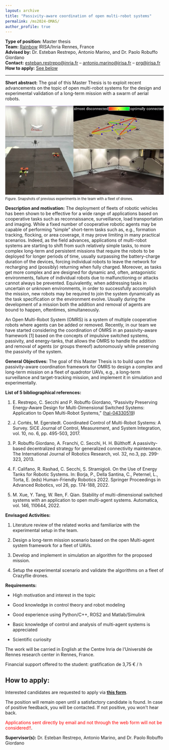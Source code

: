 ```yaml
---
layout: archive
title: "Passivity-aware coordination of open multi-robot systems"
permalink: /ms2024-OMAS/
author_profile: true
---
```


**Type of position:** Master thesis\
**Team:** [Rainbow](https://team.inria.fr/rainbow/) IRISA/Inria Rennes, France\
**Advised by:** Dr. Esteban Restrepo, Antonio Marino, and Dr. Paolo Robuffo Giordano\
**Contact:** [esteban.restrepo@inria.fr](mailto:esteban.restrepo@inria.fr) – [antonio.marino@irisa.fr](mailto:antonio.marino@irisa.fr) – [prg@irisa.fr](mailto:prg@irisa.fr)\
**How to apply:** [See below](#apply)

________

**Short abstract:** The goal of this Master Thesis is to exploit recent advancements on the topic of open multi-robot systems for the design and experimental validation of a long-term mission with a swarm of aerial robots.

<img src='/images/M2stage.png'>
<span style="font-size:0.8em;">Figure. Snapshots of previous experiments in the team with a fleet of drones.</span>

**Description and motivation:** The deployment of fleets of robotic vehicles has been shown to be effective for a wide range of  applications based on cooperative tasks such as reconnaissance, surveillance, load transportation and imaging. While a fixed number of cooperative robotic agents may be capable of performing “simple” short-term tasks such as, e.g., formation tracking, flocking, or area coverage, it may prove limiting in many practical scenarios. Indeed, as the field advances, applications of multi-robot systems are starting to shift from such relatively simple tasks, to more complex long-term and persistent missions that require the robots to be deployed for longer periods of time, usually surpassing the battery-charge duration of the devices, forcing individual robots to leave the network for recharging and (possibly) returning when fully charged. Moreover, as tasks get more complex and are designed for dynamic and, often, antagonistic environments, failure of individual robots due to malfunctioning or attacks cannot always be prevented. Equivalently, when addressing tasks in uncertain or unknown environments, in order to successfully accomplish the mission, new robots may be required to join the system dynamically as the task specification or the environment evolve. Usually during the development of a mission both the addition and removal of agents are bound to happen, oftentimes, simultaneously.

An Open Multi-Robot System (OMRS) is a system of multiple cooperative robots where agents can be added or removed. Recently, in our team we have started considering the coordination of OMRS in an passivity-aware framework [1] based on the concepts of impulsive switched systems, passivity, and energy-tanks, that allows the OMRS to handle the addition and removal of agents (or groups thereof) autonomously while preserving the passivity of the system.

**General Objectives:** The goal of this Master Thesis is to build upon the passivity-aware coordination framework for OMRS to design a complex and long-term mission on a fleet of quadrotor UAVs, e.g., a long-term surveillance and target-tracking mission, and implement it in simulation and experimentally.

**List of 5 bibliographical references:**

1. E. Restrepo, C. Secchi and P. Robuffo Giordano, “Passivity Preserving Energy-Aware Design for Multi-Dimensional Switched Systems: Application to Open Multi-Robot Systems,” ([hal-04330519](https://hal.science/hal-04330519/document))

1. J. Cortés, M. Egerstedt. Coordinated Control of Multi-Robot Systems: A Survey. SICE Journal of Control, Measurement, and System Integration, vol. 10, no. 6, pp. 495-503, 2017.

1. P. Robuffo Giordano, A. Franchi, C. Secchi, H. H. Bülthoff. A passivity-based decentralized strategy for generalized connectivity maintenance. The International Journal of Robotics Research, vol. 32, no.3, pp. 299-323, 2013.

1. F. Califano, R. Rashad, C. Secchi, S. Stramigioli. On the Use of Energy Tanks for Robotic Systems. In: Borja, P., Della Santina, C., Peternel, L., Torta, E. (eds) Human-Friendly Robotics 2022. Springer Proceedings in Advanced Robotics, vol 26, pp. 174-188, 2022.

1. M. Xue, Y. Tang, W. Ren, F. Qian. Stability of multi-dimensional switched systems with an application to open multi-agent systems. Automatica, vol. 146, 110644, 2022.

**Envisaged Activities:**

1. Literature review of the related works and familiarize with the experimental setup in the team.

1. Design a long-term mission scenario based on the open Multi-agent system framework for a fleet of UAVs.

1. Develop and implement in simulation an algorithm for the proposed mission.

1. Setup the experimental scenario and validate the algorithms on a fleet of Crazyflie drones.

**Requirements:**

- High motivation and interest in the topic

- Good knowledge in control theory and robot modeling

- Good experience using Python/C++, ROS2 and Matlab/Simulink

- Basic knowledge of control and analysis of multi-agent systems is appreciated

- Scientific curiosity


The work will be carried in English at the Centre Inria de l’Université de Rennes research center in Rennes, France.

Financial support offered to the student: gratification de 3,75 € / h

## How to apply: <a name="apply"></a>

Interested candidates are requested to apply via [**this form**](https://forms.gle/nqmRwCzMqTVN41C1A).

The position will remain open until a satisfactory candidate is found.
In case of positive feedback, you will be contacted. If not positive, you won't hear back. 
 
<span style="color:red">Applications sent directly by email and not through the web form will not be considered!!</span>.

**Supervisor(s):** Dr. Esteban Restrepo, Antonio Marino, and Dr. Paolo Robuffo Giordano
